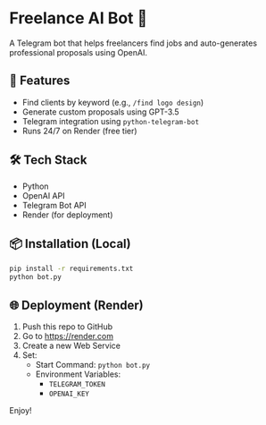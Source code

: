 # Freelance AI Bot 🤖

A Telegram bot that helps freelancers find jobs and auto-generates professional proposals using OpenAI.

## 🚀 Features

- Find clients by keyword (e.g., `/find logo design`)
- Generate custom proposals using GPT-3.5
- Telegram integration using `python-telegram-bot`
- Runs 24/7 on Render (free tier)

## 🛠 Tech Stack

- Python
- OpenAI API
- Telegram Bot API
- Render (for deployment)

## 📦 Installation (Local)

```bash
pip install -r requirements.txt
python bot.py
```

## 🌐 Deployment (Render)

1. Push this repo to GitHub
2. Go to https://render.com
3. Create a new Web Service
4. Set:
   - Start Command: `python bot.py`
   - Environment Variables:
     - `TELEGRAM_TOKEN`
     - `OPENAI_KEY`

Enjoy!
